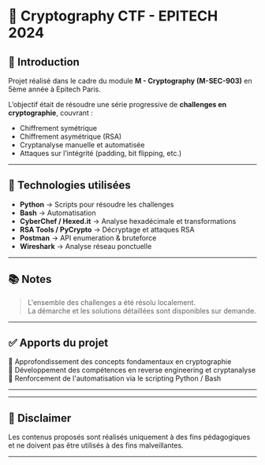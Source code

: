 # 🔐 Cryptography CTF - EPITECH 2024

## 📜 Introduction

Projet réalisé dans le cadre du module **M - Cryptography (M-SEC-903)** en 5ème année à Epitech Paris.

L’objectif était de résoudre une série progressive de **challenges en cryptographie**, couvrant :
- Chiffrement symétrique
- Chiffrement asymétrique (RSA)
- Cryptanalyse manuelle et automatisée
- Attaques sur l’intégrité (padding, bit flipping, etc.)

---

## 🚀 Technologies utilisées

- **Python** → Scripts pour résoudre les challenges
- **Bash** → Automatisation
- **CyberChef / Hexed.it** → Analyse hexadécimale et transformations
- **RSA Tools / PyCrypto** → Décryptage et attaques RSA
- **Postman** → API enumeration & bruteforce
- **Wireshark** → Analyse réseau ponctuelle

---

## 📚 Notes

> L'ensemble des challenges a été résolu localement.  
> La démarche et les solutions détaillées sont disponibles sur demande.

---

## ✅ Apports du projet

🔎 Approfondissement des concepts fondamentaux en cryptographie  
🧠 Développement des compétences en reverse engineering et cryptanalyse  
🚀 Renforcement de l'automatisation via le scripting Python / Bash

---

---

## 🚨 Disclaimer

Les contenus proposés sont réalisés uniquement à des fins pédagogiques et ne doivent pas être utilisés à des fins malveillantes.

---

